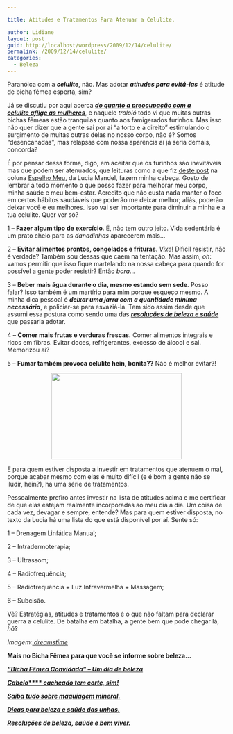 ```yaml
---

title: Atitudes e Tratamentos Para Atenuar a Celulite.

author: Lidiane
layout: post
guid: http://localhost/wordpress/2009/12/14/celulite/
permalink: /2009/12/14/celulite/
categories:
  - Beleza
---
```

Paranóica com a **_celulite_**, não. Mas adotar **_atitudes para evitá-las_** é atitude de bicha fêmea esperta, sim?

Já se discutiu por aqui acerca **_<a href="http://www.trololodemulher.com.br/2009/07/02/ditadura-da-beleza-2/" target="_self">do quanto a preocupação com a celulite aflige as mulheres</a>_**, e naquele _trololó_ todo vi que muitas outras bichas fêmeas estão tranquilas quanto aos famigerados furinhos. Mas isso não quer dizer que a gente sai por aí “a torto e a direito” estimulando o surgimento de muitas outras delas no nosso corpo, não é? Somos “desencanadas”, mas relapsas com nossa aparência aí já seria demais, concorda?

<!--more-->

É por pensar dessa forma, digo, em aceitar que os furinhos são inevitáveis mas que podem ser atenuados, que leituras como a que fiz <a href="http://veja.abril.com.br/blog/estetica-saude/corpo/como-tratar-a-celulite/" target="_blank">deste post</a> na coluna <a href="http://veja.abril.com.br/blog/estetica-saude/" target="_blank">Espelho Meu</a>, da Lucia Mandel, fazem minha cabeça. Gosto de lembrar a todo momento o que posso fazer para melhorar meu corpo, minha saúde e meu bem-estar. Acredito que não custa nada manter o foco em certos hábitos saudáveis que poderão me deixar melhor; aliás, poderão deixar você e eu melhores. Isso vai ser importante para diminuir a minha e a tua celulite. Quer ver só?

1 – **Fazer algum tipo de exercício**. É, não tem outro jeito. Vida sedentária é um prato cheio para as _danadinhas_ aparecerem mais&#8230;

2 – **Evitar alimentos prontos, congelados e frituras**. _Vixe_! Difícil resistir, não é verdade? Também sou dessas que caem na tentação. Mas assim, _oh_: vamos permitir que isso fique martelando na nossa cabeça para quando for possível a gente poder resistir? Então _bora_&#8230;

3 – **Beber mais água durante o dia, mesmo estando sem sede**. Posso falar? Isso também é um martírio para mim porque esqueço mesmo. A minha dica pessoal é **_deixar uma jarra com a quantidade mínima necessária_**, e policiar-se para esvaziá-la. Tem sido assim desde que assumi essa postura como sendo uma das <a href="http://www.trololodemulher.com.br/2009/01/03/dica-beleza-saude/" target="_self">**<em>resoluções de beleza e saúde</em>** </a>que passaria adotar.

4 – **Comer mais frutas e verduras frescas.** Comer alimentos integrais e ricos em fibras. Evitar doces, refrigerantes, excesso de álcool e sal. Memorizou aí? 

5 – **Fumar também provoca celulite hein, bonita??** Não é melhor evitar?!

<p style="text-align: center;">
  <a href="http://www.trololodemulher.com.br/blog/wp-content/uploads/2010/07/celulite.jpg"><img class="size-medium wp-image-4935 aligncenter" title="celulite" src="http://www.trololodemulher.com.br/blog/wp-content/uploads/2010/07/celulite-300x199.jpg" alt="" width="300" height="199" /></a>
</p>

E para quem estiver disposta a investir em tratamentos que atenuem o mal, porque acabar mesmo com elas é muito difícil (e é bom a gente não se iludir, hein?), há uma série de tratamentos.

Pessoalmente prefiro antes investir na lista de atitudes acima e me certificar de que elas estejam realmente incorporadas ao meu dia a dia. Um coisa de cada vez, devagar e sempre, entende? Mas para quem estiver disposta, no texto da Lucia há uma lista do que está disponível por aí. Sente só:

1 – Drenagem Linfática Manual;

2 – Intradermoterapia;

3 – Ultrassom;

4 – Radiofrequência;

5 – Radiofrequência + Luz Infravermelha + Massagem;

6 – Subcisão.

Vê? Estratégias, atitudes e tratamentos é o que não faltam para declarar guerra a celulite. De batalha em batalha, a gente bem que pode chegar lá, _hã_?

_Imagem:_<a href="http://www.dreamstime.com/free-photos" target="_blank"><em> dreamstime</em></a>

**Mais no Bicha Fêmea para que você se informe sobre beleza&#8230;**

[**_“Bicha Fêmea Convidada” – Um dia de beleza_**](http://www.trololodemulher.com.br/2009/04/09/bicha-fmea-convidada-um-dia-de-beleza/)

<a href="http://www.trololodemulher.com.br/2010/02/23/cabelo-cacheado/" target="_self">**<em>Cabelo</em>****<em> cacheado tem corte, sim!</em>**</a>

**_<a href="http://www.trololodemulher.com.br/2009/07/08/maquiagem-mineral/" target="_self">Saiba tudo sobre maquiagem mineral.</a>_**

**_<a href="http://www.trololodemulher.com.br/2009/04/14/unhas-dicas-cuidados/" target="_self">Dicas para beleza e saúde das unhas.</a>_**

**_<a href="http://www.trololodemulher.com.br/2009/01/03/dica-beleza-saude/" target="_self">Resoluções de beleza, saúde e bem viver.</a>_**